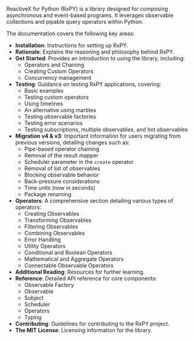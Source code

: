 <!-- https://rxpy.readthedocs.io/en/latest/ -->
ReactiveX for Python (RxPY) is a library designed for composing asynchronous and event-based programs. It leverages observable collections and pipable query operators within Python.

The documentation covers the following key areas:

*   **Installation**: Instructions for setting up RxPY.
*   **Rationale**: Explains the reasoning and philosophy behind RxPY.
*   **Get Started**: Provides an introduction to using the library, including:
    *   Operators and Chaining
    *   Creating Custom Operators
    *   Concurrency management
*   **Testing**: Guidance on testing RxPY applications, covering:
    *   Basic examples
    *   Testing custom operators
    *   Using timelines
    *   An alternative using marbles
    *   Testing observable factories
    *   Testing error scenarios
    *   Testing subscriptions, multiple observables, and hot observables
*   **Migration v4 & v3**: Important information for users migrating from previous versions, detailing changes such as:
    *   Pipe-based operator chaining
    *   Removal of the result mapper
    *   Scheduler parameter in the `create` operator
    *   Removal of list of observables
    *   Blocking observable behavior
    *   Back-pressure considerations
    *   Time units (now in seconds)
    *   Package renaming
*   **Operators**: A comprehensive section detailing various types of operators:
    *   Creating Observables
    *   Transforming Observables
    *   Filtering Observables
    *   Combining Observables
    *   Error Handling
    *   Utility Operators
    *   Conditional and Boolean Operators
    *   Mathematical and Aggregate Operators
    *   Connectable Observable Operators
*   **Additional Reading**: Resources for further learning.
*   **Reference**: Detailed API reference for core components:
    *   Observable Factory
    *   Observable
    *   Subject
    *   Scheduler
    *   Operators
    *   Typing
*   **Contributing**: Guidelines for contributing to the RxPY project.
*   **The MIT License**: Licensing information for the library.
